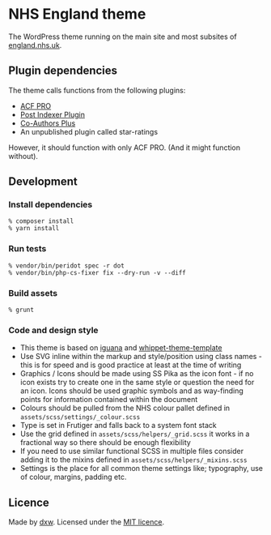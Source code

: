 # NHS England theme

The WordPress theme running on the main site and most subsites of [england.nhs.uk](https://www.england.nhs.uk/).

## Plugin dependencies

The theme calls functions from the following plugins:

- [ACF PRO](https://www.advancedcustomfields.com/pro/)
- [Post Indexer Plugin](https://premium.wpmudev.org/project/post-indexer/)
- [Co-Authors Plus](https://wordpress.org/plugins/co-authors-plus/)
- An unpublished plugin called star-ratings

However, it should function with only ACF PRO. (And it might function without).

## Development

### Install dependencies

```
% composer install
% yarn install
```

### Run tests

```
% vendor/bin/peridot spec -r dot
% vendor/bin/php-cs-fixer fix --dry-run -v --diff
```

### Build assets

```
% grunt
```

### Code and design style

- This theme is based on [iguana](https://github.com/dxw/iguana) and [whippet-theme-template](https://github.com/dxw/whippet-theme-template)
- Use SVG inline within the markup and style/position using class names - this is for speed and is good practice at least at the time of writing
- Graphics / Icons should be made using SS Pika as the icon font - if no icon exists try to create one in the same style or question the need for an icon. Icons should be used graphic symbols and as way-finding points for information contained within the document
- Colours should be pulled from the NHS colour pallet defined in `assets/scss/settings/_colour.scss`
- Type is set in Frutiger and falls back to a system font stack
- Use the grid defined in `assets/scss/helpers/_grid.scss` it works in a fractional way so there should be enough flexibility
- If you need to use similar functional SCSS in multiple files consider adding it to the mixins defined in `assets/scss/helpers/_mixins.scss`
- Settings is the place for all common theme settings like; typography, use of colour, margins, padding etc.

## Licence

Made by [dxw](https://www.dxw.com/). Licensed under the [MIT licence](LICENCE.txt).
